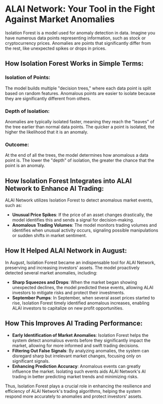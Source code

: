 
# ALAI Network: Your Tool in the Fight Against Market Anomalies

Isolation Forest is a model used for anomaly detection in data. Imagine you have numerous data points representing information, such as stock or cryptocurrency prices. Anomalies are points that significantly differ from the rest, like unexpected spikes or drops in prices.

## How Isolation Forest Works in Simple Terms:

### Isolation of Points: 
The model builds multiple "decision trees," where each data point is split based on random features. Anomalous points are easier to isolate because they are significantly different from others.

### Depth of Isolation: 
Anomalies are typically isolated faster, meaning they reach the "leaves" of the tree earlier than normal data points. The quicker a point is isolated, the higher the likelihood that it is an anomaly.

### Outcome: 
At the end of all the trees, the model determines how anomalous a data point is. The lower the "depth" of isolation, the greater the chance that the point is an anomaly.

## How Isolation Forest Integrates into ALAI Network to Enhance AI Trading:

ALAI Network utilizes Isolation Forest to detect anomalous market events, such as:
- **Unusual Price Spikes**: If the price of an asset changes drastically, the model identifies this and sends a signal for decision-making.
- **Anomalous Trading Volumes**: The model monitors trading volumes and identifies when unusual activity occurs, signaling possible manipulations or sudden shifts in market sentiment.

## How It Helped ALAI Network in August:

In August, Isolation Forest became an indispensable tool for ALAI Network, preserving and increasing investors' assets. The model proactively detected several market anomalies, including:

- **Sharp Squeezes and Drops**: When the market began showing unexpected declines, the model predicted these events, allowing ALAI investors to mitigate risks and protect their investments.
- **September Pumps**: In September, when several asset prices started to rise, Isolation Forest timely identified anomalous increases, enabling ALAI investors to capitalize on new profit opportunities.

## How This Improves AI Trading Performance:
- **Early Identification of Market Anomalies**: Isolation Forest helps the system detect anomalous events before they significantly impact the market, allowing for more informed and swift trading decisions.
- **Filtering Out False Signals**: By analyzing anomalies, the system can disregard sharp but irrelevant market changes, focusing only on significant signals.
- **Enhancing Prediction Accuracy**: Anomalous events can greatly influence the market. Isolating such events aids ALAI Network's AI trading in better predicting market trends and minimizing risks.

Thus, Isolation Forest plays a crucial role in enhancing the resilience and efficiency of ALAI Network's trading algorithms, helping the system respond more accurately to anomalies and protect investors' assets.
